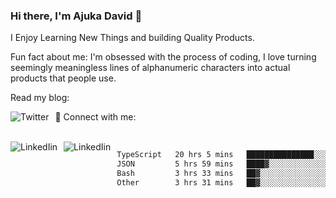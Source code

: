 ### Hi there, I'm Ajuka David 🥷

I Enjoy Learning New Things and building Quality Products.

Fun fact about me: I'm obsessed with the process of coding, I love turning seemingly meaningless lines of alphanumeric characters into actual products that people use.

Read my blog:

<a href="https://tobit.hashnode.dev/"> <img src="https://img.shields.io/badge/Hashnode-2962FF?style=for-the-badge&logo=hashnode&logoColor=white"
     alt="Twitter"
     style="float: left; margin-right: 10px;" /> </a>


📱 Connect with me: 

<br />
<a href="https://www.linkedin.com/in/david-ajuka-630660144/"> <img src="https://img.shields.io/badge/LinkedIn-0077B5?style=for-the-badge&logo=linkedin&logoColor=white"
     alt="LinkedIin"
     style="float: left; margin-right: 10px;" /> </a> <a href="mailto:ajuka.zephiniah@gmail.com"> <img src="https://img.shields.io/badge/Gmail-D14836?style=for-the-badge&logo=gmail&logoColor=white"
     alt="LinkedIin"
     style="float: left; margin-right: 10px;" /> </a>
     

<!--START_SECTION:waka-->

```txt
TypeScript   20 hrs 5 mins   ███████████████░░░░░░░░░░   60.58 %
JSON         5 hrs 59 mins   ████▓░░░░░░░░░░░░░░░░░░░░   18.09 %
Bash         3 hrs 33 mins   ██▓░░░░░░░░░░░░░░░░░░░░░░   10.71 %
Other        3 hrs 31 mins   ██▓░░░░░░░░░░░░░░░░░░░░░░   10.62 %
```

<!--END_SECTION:waka-->
